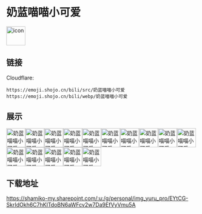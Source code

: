 # 奶蓝喵喵小可爱
<img src="https://emoji.shojo.cn/bili/src/奶蓝喵喵小可爱/icon.png" width="50" height="50" alt="icon">

## 链接
Cloudflare:
```
https://emoji.shojo.cn/bili/src/奶蓝喵喵小可爱
https://emoji.shojo.cn/bili/webp/奶蓝喵喵小可爱
```
## 展示
<img src="https://emoji.shojo.cn/bili/src/奶蓝喵喵小可爱/奶蓝喵喵小可爱-喂妈！.png" width="50" height="50" alt="奶蓝喵喵小可爱-喂妈！"><img src="https://emoji.shojo.cn/bili/src/奶蓝喵喵小可爱/奶蓝喵喵小可爱-小狗钥匙扣.png" width="50" height="50" alt="奶蓝喵喵小可爱-小狗钥匙扣"><img src="https://emoji.shojo.cn/bili/src/奶蓝喵喵小可爱/奶蓝喵喵小可爱-天使哭泣.png" width="50" height="50" alt="奶蓝喵喵小可爱-天使哭泣"><img src="https://emoji.shojo.cn/bili/src/奶蓝喵喵小可爱/奶蓝喵喵小可爱-来电.png" width="50" height="50" alt="奶蓝喵喵小可爱-来电"><img src="https://emoji.shojo.cn/bili/src/奶蓝喵喵小可爱/奶蓝喵喵小可爱-嗞你.png" width="50" height="50" alt="奶蓝喵喵小可爱-嗞你"><img src="https://emoji.shojo.cn/bili/src/奶蓝喵喵小可爱/奶蓝喵喵小可爱-来啦.png" width="50" height="50" alt="奶蓝喵喵小可爱-来啦"><img src="https://emoji.shojo.cn/bili/src/奶蓝喵喵小可爱/奶蓝喵喵小可爱-就吃亿口.png" width="50" height="50" alt="奶蓝喵喵小可爱-就吃亿口"><img src="https://emoji.shojo.cn/bili/src/奶蓝喵喵小可爱/奶蓝喵喵小可爱-给你一脚.png" width="50" height="50" alt="奶蓝喵喵小可爱-给你一脚"><img src="https://emoji.shojo.cn/bili/src/奶蓝喵喵小可爱/奶蓝喵喵小可爱-摔跤.png" width="50" height="50" alt="奶蓝喵喵小可爱-摔跤"><img src="https://emoji.shojo.cn/bili/src/奶蓝喵喵小可爱/奶蓝喵喵小可爱-那我呢.png" width="50" height="50" alt="奶蓝喵喵小可爱-那我呢"><img src="https://emoji.shojo.cn/bili/src/奶蓝喵喵小可爱/奶蓝喵喵小可爱-鬼混回来.png" width="50" height="50" alt="奶蓝喵喵小可爱-鬼混回来"><img src="https://emoji.shojo.cn/bili/src/奶蓝喵喵小可爱/奶蓝喵喵小可爱-求收养.png" width="50" height="50" alt="奶蓝喵喵小可爱-求收养"><img src="https://emoji.shojo.cn/bili/src/奶蓝喵喵小可爱/奶蓝喵喵小可爱-送信.png" width="50" height="50" alt="奶蓝喵喵小可爱-送信"><img src="https://emoji.shojo.cn/bili/src/奶蓝喵喵小可爱/奶蓝喵喵小可爱-送你.png" width="50" height="50" alt="奶蓝喵喵小可爱-送你"><img src="https://emoji.shojo.cn/bili/src/奶蓝喵喵小可爱/奶蓝喵喵小可爱-抱抱.png" width="50" height="50" alt="奶蓝喵喵小可爱-抱抱">

## 下载地址

https://shamiko-my.sharepoint.com/:u:/g/personal/img_yuru_pro/EYtCG-SkrIdOkh6C7hKITdoBN6aWFcv2w7Da9EfVyVmu5A
